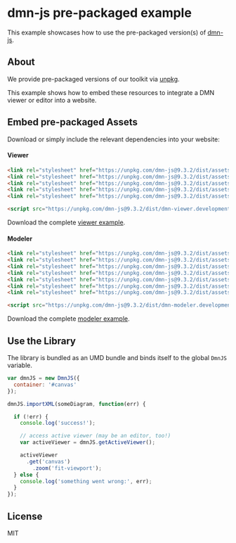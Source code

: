 # dmn-js pre-packaged example

This example showcases how to use the pre-packaged version(s) of [dmn-js](https://github.com/bpmn-io/dmn-js).


## About

We provide pre-packaged versions of our toolkit via [unpkg](https://unpkg.com/dmn-js/dist/).

This example shows how to embed these resources to integrate a DMN viewer or editor
into a website.


## Embed pre-packaged Assets

Download or simply include the relevant dependencies into your website:

#### Viewer

```html
<link rel="stylesheet" href="https://unpkg.com/dmn-js@9.3.2/dist/assets/dmn-js-drd.css">
<link rel="stylesheet" href="https://unpkg.com/dmn-js@9.3.2/dist/assets/dmn-js-decision-table.css">
<link rel="stylesheet" href="https://unpkg.com/dmn-js@9.3.2/dist/assets/dmn-js-literal-expression.css">
<link rel="stylesheet" href="https://unpkg.com/dmn-js@9.3.2/dist/assets/dmn-js-shared.css">
<link rel="stylesheet" href="https://unpkg.com/dmn-js@9.3.2/dist/assets/dmn-font/css/dmn.css">

<script src="https://unpkg.com/dmn-js@9.3.2/dist/dmn-viewer.development.js"></script>
```

Download the complete [viewer example](https://cdn.staticaly.com/gh/bpmn-io/dmn-js-examples/master/starter/viewer.html).

#### Modeler

```html
<link rel="stylesheet" href="https://unpkg.com/dmn-js@9.3.2/dist/assets/diagram-js.css">
<link rel="stylesheet" href="https://unpkg.com/dmn-js@9.3.2/dist/assets/dmn-js-shared.css">
<link rel="stylesheet" href="https://unpkg.com/dmn-js@9.3.2/dist/assets/dmn-js-drd.css">
<link rel="stylesheet" href="https://unpkg.com/dmn-js@9.3.2/dist/assets/dmn-js-decision-table.css">
<link rel="stylesheet" href="https://unpkg.com/dmn-js@9.3.2/dist/assets/dmn-js-decision-table-controls.css">
<link rel="stylesheet" href="https://unpkg.com/dmn-js@9.3.2/dist/assets/dmn-js-literal-expression.css">
<link rel="stylesheet" href="https://unpkg.com/dmn-js@9.3.2/dist/assets/dmn-font/css/dmn.css">

<script src="https://unpkg.com/dmn-js@9.3.2/dist/dmn-modeler.development.js"></script>
```

Download the complete [modeler example](https://cdn.staticaly.com/gh/bpmn-io/dmn-js-examples/master/starter/modeler.html).


## Use the Library

The library is bundled as an UMD bundle and binds itself to the global `DmnJS`
variable.

```javascript
var dmnJS = new DmnJS({
  container: '#canvas'
});

dmnJS.importXML(someDiagram, function(err) {

  if (!err) {
    console.log('success!');

    // access active viewer (may be an editor, too!)
    var activeViewer = dmnJS.getActiveViewer();

    activeViewer
      .get('canvas')
        .zoom('fit-viewport');
  } else {
    console.log('something went wrong:', err);
  }
});
```

## License

MIT
